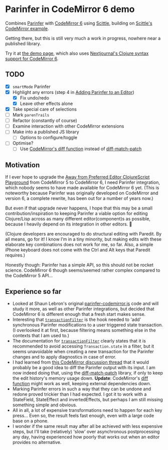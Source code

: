 # Parinfer in CodeMirror 6 demo

Combines [Parinfer](https://shaunlebron.github.io/parinfer/) with [CodeMirror 6](https://codemirror.net/) using [Scittle](https://babashka.org/scittle/), building on [Scittle's CodeMirror example](https://babashka.org/scittle/codemirror.html).

Getting there, but this is still very much a work in progress, nowhere near a published library.

Try it at [the demo page](https://jurjanpaul.github.io/codemirror6-parinfer/), which also uses [Nextjournal's Clojure syntax support for CodeMirror 6](https://github.com/nextjournal/lang-clojure).

## TODO
- [x] `smartMode` Parinfer
- [x] Highlight any errors (step 4 in [Adding Parinfer to an Editor](https://github.com/parinfer/parinfer.js/blob/master/doc/integrating.md))
  - [x] Fix undo/redo
  - [x] Leave other effects alone
- [x] Take special care of selections
- [ ] Mark `parenTrails`
- [ ] Refactor (constantly of course)
- [ ] Examine interaction with other CodeMirror extensions
- [ ] Make into a published JS library
  - [ ] Options to configure/toggle
- [ ] Optimise?
  - [ ] Use [CodeMirror's diff function](https://github.com/codemirror/merge?tab=readme-ov-file#user-content-diff) instead of [diff-match-patch](https://github.com/google/diff-match-patch)

## Motivation
If I ever hope to upgrade the [Away from Preferred Editor ClojureScript Playground](https://github.com/jurjanpaul/ape-cljs-playground) from CodeMirror 5 to CodeMirror 6, I need Parinfer integration, which nobody seems to have made available for CodeMirror 6 yet. (This is noteworthy because Parinfer was originally developed on CodeMirror and version 6, a complete rewrite, has been out for a number of years now.)

But even if that upgrade never happens, I hope that this may be a small contribution/inspiration to keeping Parinfer a viable option for editing Clojure/Lisp across as many different editor(component)s as possible, because I heavily depend on its integration in other editors. 🙂

(Clojure developers are encouraged to do structural editing with Paredit. By all means, go for it! I know I’m in a tiny minority, but making edits with these elaborate key combinations does not work for me, so far. Also, a simple iPhone keyboard does not come with the Ctrl and Alt keys that Paredit requires.)

Honestly though: Parinfer has a simple API, so this should not be rocket science. CodeMirror 6 though seems/seemed rather complex compared to the CodeMirror 5 API...

## Experience so far

 * Looked at Shaun Lebron's original [parinfer-codemirror.js](https://github.com/shaunlebron/parinfer-codemirror) code and will study it more, as well as other Parinfer integrations, but decided that CodeMirror 6 is different enough that a fresh start makes sense.
 * Interesting that [`transactionFilter`](https://codemirror.net/docs/ref/#state.EditorState^transactionFilter) is the hook needed to 'add' synchronous Parinfer modifications to a user triggered state transaction. (I overlooked it at first, because filtering means something else in the contexts that I am used to.)
 * The documentation for [`transactionFilter`](https://codemirror.net/docs/ref/#state.EditorState^transactionFilter) clearly states that it is recommended to avoid accessing `Transaction.state` in a filter, but it seems unavoidable when creating a new transaction for the Parinfer changes and to apply diagnostics in case of error.
 * I had learned from [this CodeMirror discussion thread](https://discuss.codemirror.net/t/implement-parinfer-with-snippets/3549/2) that it would probably be a good idea to diff the Parinfer output with its input. I am now indeed doing that, using the [diff-match-patch](https://github.com/google/diff-match-patch) library, if only to keep the edit history's memory usage down. **Update**: CodeMirror's [diff function](https://github.com/codemirror/merge?tab=readme-ov-file#user-content-diff) might work as well, keeping external dependencies down.
 * Marking Parinfer errors in such a way that they can be undone and redone proved trickier than I had expected. I got it to work with a StateField, StateEffect and invertedEffects, but perhaps I am still missing something simple and obvious.
 * All in all, a lot of expensive transformations need to happen for each key press... Even so, the result feels fast enough, even with a large code base on a phone.
 * I wonder if the same result may after all be achieved with less expensive steps, but I'll take (relatively) 'slow' over asynchronous postprocessing any day, having experienced how poorly that works out when an editor provides no alternative.
